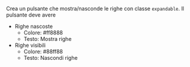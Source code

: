 Crea un pulsante che mostra/nasconde le righe con classe `expandable`.
Il pulsante deve avere
 - Righe nascoste
   - Colore: #ff8888
   - Testo: Mostra righe
 - Righe visibili
   - Colore: #88ff88
   - Testo: Nascondi righe
